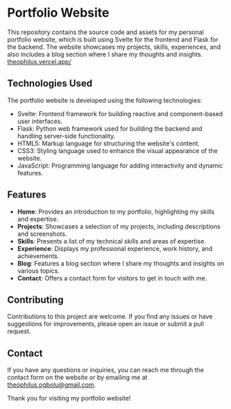 # Portfolio Website

This repository contains the source code and assets for my personal portfolio website, which is built using Svelte for the frontend and Flask for the backend. The website showcases my projects, skills, experiences, and also includes a blog section where I share my thoughts and insights.
[theophilus.vercel.app/](https://theophilus.vercel.app/)

## Technologies Used

The portfolio website is developed using the following technologies:

- Svelte: Frontend framework for building reactive and component-based user interfaces.
- Flask: Python web framework used for building the backend and handling server-side functionality.
- HTML5: Markup language for structuring the website's content.
- CSS3: Styling language used to enhance the visual appearance of the website.
- JavaScript: Programming language for adding interactivity and dynamic features.

## Features

- **Home**: Provides an introduction to my portfolio, highlighting my skills and expertise.
- **Projects**: Showcases a selection of my projects, including descriptions and screenshots.
- **Skills**: Presents a list of my technical skills and areas of expertise.
- **Experience**: Displays my professional experience, work history, and achievements.
- **Blog**: Features a blog section where I share my thoughts and insights on various topics.
- **Contact**: Offers a contact form for visitors to get in touch with me.

## Contributing

Contributions to this project are welcome. If you find any issues or have suggestions for improvements, please open an issue or submit a pull request.

## Contact

If you have any questions or inquiries, you can reach me through the contact form on the website or by emailing me at [theophilus.ogbolu@gmail.com](mailto:theophilus.ogbolu@gmail.com).

Thank you for visiting my portfolio website!
